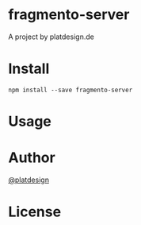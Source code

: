 # fragmento-server

A project by platdesign.de


# Install

`npm install --save fragmento-server`

# Usage


# Author

[@platdesign](https://twitter.com/platdesign)

# License
